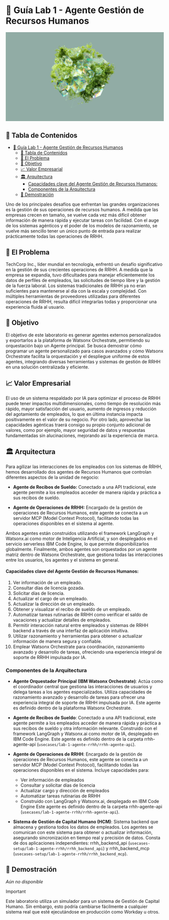 # 🧪 Guía Lab 1 - Agente Gestión de Recursos Humanos

<img alt="Agente Gestión de Recursos Humanos" src="assets/hr_landscape.jpg">

## 📖 Tabla de Contenidos
- [🧪 Guía Lab 1 - Agente Gestión de Recursos Humanos](#-guía-lab-1---agente-gestión-de-recursos-humanos)
  - [📖 Tabla de Contenidos](#-tabla-de-contenidos)
  - [🤔 El Problema](#-el-problema)
  - [🎯 Objetivo](#-objetivo)
  - [📈 Valor Empresarial](#-valor-empresarial)
  - [🏛️ Arquitectura](#️-arquitectura)
      - [Capacidades clave del Agente Gestión de Recursos Humanos:](#capacidades-clave-del-agente-gestión-de-recursos-humanos)
    - [Componentes de la Arquitectura](#componentes-de-la-arquitectura)
  - [🎥 Demostración](#-demostración)


Uno de los principales desafíos que enfrentan las grandes organizaciones es la gestión de sus operaciones de recursos humanos. A medida que las empresas crecen en tamaño, se vuelve cada vez más difícil obtener información de manera rápida y ejecutar tareas con facilidad. Con el auge de los sistemas agénticos y el poder de los modelos de razonamiento, se vuelve más sencillo tener un único punto de entrada para realizar prácticamente todas las operaciones de RRHH.

## 🤔 El Problema
TechCorp Inc., líder mundial en tecnología, enfrentó un desafío significativo en la gestión de sus crecientes operaciones de RRHH. A medida que la empresa se expandía, tuvo dificultades para manejar eficientemente los datos de perfiles de empleados, las solicitudes de tiempo libre y la gestión de la fuerza laboral. Los sistemas tradicionales de RRHH ya no eran suficientes para mantenerse al día con la escala y complejidad. Con múltiples herramientas de proveedores utilizadas para diferentes operaciones de RRHH, resulta difícil integrarlas todas y proporcionar una experiencia fluida al usuario.

## 🎯 Objetivo
El objetivo de este laboratorio es generar agentes externos personalizados y exportarlos a la plataforma de Watsonx Orchestrate, permitiendo su orquestación bajo un Agente principal. Se busca demostrar cómo programar un agente personalizado para casos avanzados y cómo Watsonx Orchestrate facilita la orquestación y el despliegue uniforme de estos agentes, integrando diversas herramientas y sistemas de gestión de RRHH en una solución centralizada y eficiente.

## 📈 Valor Empresarial
El uso de un sistema respaldado por IA para optimizar el proceso de RRHH puede tener impactos multidimensionales, como tiempo de resolución más rápido, mayor satisfacción del usuario, aumento de ingresos y reducción del agotamiento de empleados, lo que en última instancia impacta positivamente en el valor de su negocio. Por otro lado, aprovechar las capacidades agénticas traerá consigo su propio conjunto adicional de valores, como por ejemplo, mayor seguridad de datos y respuestas fundamentadas sin alucinaciones, mejorando así la experiencia de marca. 

## 🏛️ Arquitectura
Para agilizar las interacciones de los empleados con los sistemas de RRHH, hemos desarrollado dos agentes de Recursos Humanos que controlan diferentes aspectos de la unidad de negocio:

- **Agente de Recibos de Sueldo:** Conectado a una API tradicional, este agente permite a los empleados acceder de manera rápida y práctica a sus recibos de sueldo.

- **Agente de Operaciones de RRHH:** Encargado de la gestión de operaciones de Recursos Humanos, este agente se conecta a un servidor MCP (Model Context Protocol), facilitando todas las operaciones disponibles en el sistema al agente.

Ambos agentes están construidos utilizando el framework LangGraph y Watsonx.ai como motor de Inteligencia Artificial, y son desplegados en el servicio serverless IBM Code Engine, lo que permite disponibilizarlos globalmente. Finalmente, ambos agentes son orquestados por un agente matriz dentro de Watsonx Orchestrate, que gestiona todas las interacciones entre los usuarios, los agentes y el sistema en general.

#### Capacidades clave del Agente Gestión de Recursos Humanos:
1. Ver información de un empleado.
2. Consultar días de licencia gozada.
3. Solicitar días de licencia.
4. Actualizar el cargo de un empleado.
5. Actualizar la dirección de un empleado.
6. Obtener y visualizar el recibo de sueldo de un empleado.
7. Automatizar tareas rutinarias de RRHH como verificar el saldo de vacaciones y actualizar detalles de empleados.
8. Permitir interacción natural entre empleados y sistemas de RRHH backend a través de una interfaz de aplicación intuitiva.
9. Utilizar razonamiento y herramientas para obtener o actualizar información de manera segura y confiable.
10. Emplear Watsonx Orchestrate para coordinación, razonamiento avanzado y desarrollo de tareas, ofreciendo una experiencia integral de soporte de RRHH impulsada por IA.

### Componentes de la Arquitectura
- **Agente Orquestador Principal (IBM Watsonx Orchestrate)**: Actúa como el coordinador central que gestiona las interacciones de usuarios y delega tareas a los agentes especializados. Utiliza capacidades de razonamiento avanzado y desarrollo de tareas para ofrecer una experiencia integral de soporte de RRHH impulsada por IA. Este agente es definido dentro de la plataforma Watsonx Orchestrate.

- **Agente de Recibos de Sueldo**: Conectado a una API tradicional, este agente permite a los empleados acceder de manera rápida y práctica a sus recibos de sueldo y otra información relevante. Construido con el framework LangGraph y Watsonx.ai como motor de IA, desplegado en IBM Code Engine. Este agente es definido dentro de la carpeta rrhh-agente-api (`usecases/lab-1-agente-rrhh/rrhh-agente-api`).

- **Agente de Operaciones de RRHH**: Encargado de la gestión de operaciones de Recursos Humanos, este agente se conecta a un servidor MCP (Model Context Protocol), facilitando todas las operaciones disponibles en el sistema. Incluye capacidades para:
  - Ver información de empleados
  - Consultar y solicitar días de licencia
  - Actualizar cargo y dirección de empleados
  - Automatizar tareas rutinarias de RRHH
  - Construido con LangGraph y Watsonx.ai, desplegado en IBM Code Engine
Este agente es definido dentro de la carpeta rrhh-agente-api (`usecases/lab-1-agente-rrhh/rrhh-agente-api`).

- **Sistema de Gestión de Capital Humano (HCM)**: Sistema backend que almacena y gestiona todos los datos de empleados. Los agentes se comunican con este sistema para obtener o actualizar información, asegurando sincronización en tiempo real y precisión de datos. Consta de dos aplicaciones independientes: rrhh_backend_api (`usecases-setup/lab-1-agente-rrhh/rrhh_backend_api`) y rrhh_backend_mcp (`usecases-setup/lab-1-agente-rrhh/rrhh_backend_mcp`).


## 🎥 Demostración
_Aún no disponible_


> [!IMPORTANT]
> Este laboratorio utiliza un simulador para un sistema de Gestión de Capital Humano. Sin embargo, esto podría cambiarse fácilmente a cualquier sistema real que esté ejecutándose en producción como Workday u otros.